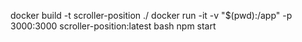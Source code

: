 docker build -t scroller-position ./ 
docker run -it -v "$(pwd):/app" -p 3000:3000 scroller-position:latest bash 
npm start
